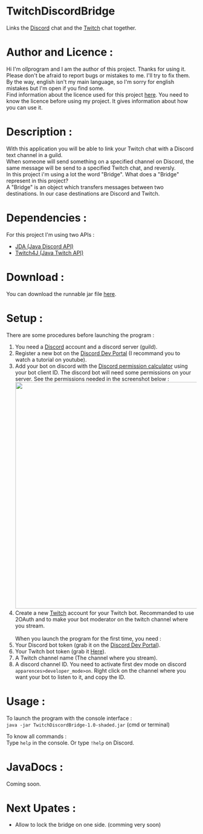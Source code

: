 # TwitchDiscordBridge
Links the [Discord](https://discord.com) chat and the [Twitch](https://www.twitch.tv) chat together.
# Author and Licence :
Hi I'm ollprogram and I am the author of this project. Thanks for using it. </br>Please don't be afraid to report bugs or mistakes to me. I'll try to fix them. By the way, english isn't my main language, so I'm sorry for english mistakes but I'm open if you find some. </br>
Find information about the licence used for this project [here](https://github.com/ollprogram/TwitchDiscordBridge/blob/main/LICENSE).
You need to know the licence before using my project. It gives information about how you can use it.
# Description :
With this application you will be able to link your Twitch chat with a Discord text channel in a guild.
</br>When someone will send something on a specified channel on Discord, the same message will be send to a specified Twitch chat, and reversly.
</br>In this project i'm using a lot the word "Bridge". What does a "Bridge" represent in this project? 
</br>A "Bridge" is an object which transfers messages between two destinations. In our case destinations are Discord and Twitch.
# Dependencies :
For this project I'm using two APIs :
- [JDA (Java Discord API)](https://github.com/DV8FromTheWorld/JDA)
- [Twitch4J (Java Twitch API)](https://github.com/twitch4j/twitch4j)
# Download :
You can download the runnable jar file [here]().
# Setup :
There are some procedures before launching the program :
1. You need a [Discord](https://discord.com) account and a discord server (guild).
2. Register a new bot on the [Discord Dev Portal](https://discord.com/developers/docs/intro) (I recommand you to watch a tutorial on youtube).
3. Add your bot on discord with the [Discord permission calculator](https://discordapi.com/permissions.html) using your bot client ID. The discord bot will need some permissions on your server. See the permissions needed in the screenshot below :
<img src="https://user-images.githubusercontent.com/39884051/143782121-78b01135-d12f-474c-9239-8afa076120ef.png" width="600"></img>
4. Create a new <a href="https://www.twitch.tv">Twitch</a> account for your Twitch bot. Recommanded to use 2OAuth and to make your bot moderator on the twitch channel where you stream.
</br></br>
When you launch the program for the first time, you need :
1. Your Discord bot token (grab it on the <a href="https://discord.com/developers/docs/intro">Discord Dev Portal</a>).
2. Your Twitch bot token (grab it <a href="https://twitchtokengenerator.com">Here</a>).
3. A Twitch channel name (The channel where you stream).
4. A discord channel ID. You need to activate first dev mode on discord `apparences>developer_mode>on`. Right click on the channel where you want your bot to listen to it, and copy the ID.

# Usage :
To launch the program with the console interface : </br>
`java -jar TwitchDiscordBridge-1.0-shaded.jar` (cmd or terminal) </br>

To know all commands : </br>
Type `help` in the console. Or type `!help` on Discord.

# JavaDocs :
Coming soon.

# Next Upates :
- Allow to lock the bridge on one side. (comming very soon)
